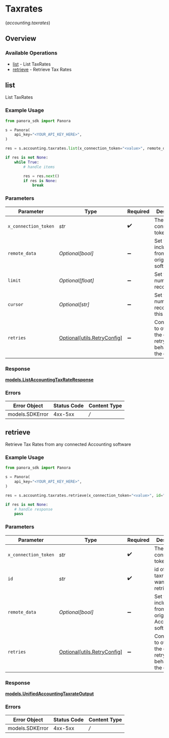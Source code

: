 # Taxrates
(*accounting.taxrates*)

## Overview

### Available Operations

* [list](#list) - List  TaxRates
* [retrieve](#retrieve) - Retrieve Tax Rates

## list

List  TaxRates

### Example Usage

```python
from panora_sdk import Panora

s = Panora(
    api_key="<YOUR_API_KEY_HERE>",
)

res = s.accounting.taxrates.list(x_connection_token="<value>", remote_data=True, limit=10, cursor="1b8b05bb-5273-4012-b520-8657b0b90874")

if res is not None:
    while True:
        # handle items

        res = res.next()
        if res is None:
            break

```

### Parameters

| Parameter                                                           | Type                                                                | Required                                                            | Description                                                         | Example                                                             |
| ------------------------------------------------------------------- | ------------------------------------------------------------------- | ------------------------------------------------------------------- | ------------------------------------------------------------------- | ------------------------------------------------------------------- |
| `x_connection_token`                                                | *str*                                                               | :heavy_check_mark:                                                  | The connection token                                                |                                                                     |
| `remote_data`                                                       | *Optional[bool]*                                                    | :heavy_minus_sign:                                                  | Set to true to include data from the original software.             | true                                                                |
| `limit`                                                             | *Optional[float]*                                                   | :heavy_minus_sign:                                                  | Set to get the number of records.                                   | 10                                                                  |
| `cursor`                                                            | *Optional[str]*                                                     | :heavy_minus_sign:                                                  | Set to get the number of records after this cursor.                 | 1b8b05bb-5273-4012-b520-8657b0b90874                                |
| `retries`                                                           | [Optional[utils.RetryConfig]](../../models/utils/retryconfig.md)    | :heavy_minus_sign:                                                  | Configuration to override the default retry behavior of the client. |                                                                     |

### Response

**[models.ListAccountingTaxRateResponse](../../models/listaccountingtaxrateresponse.md)**

### Errors

| Error Object    | Status Code     | Content Type    |
| --------------- | --------------- | --------------- |
| models.SDKError | 4xx-5xx         | */*             |


## retrieve

Retrieve Tax Rates from any connected Accounting software

### Example Usage

```python
from panora_sdk import Panora

s = Panora(
    api_key="<YOUR_API_KEY_HERE>",
)

res = s.accounting.taxrates.retrieve(x_connection_token="<value>", id="801f9ede-c698-4e66-a7fc-48d19eebaa4f", remote_data=False)

if res is not None:
    # handle response
    pass

```

### Parameters

| Parameter                                                           | Type                                                                | Required                                                            | Description                                                         | Example                                                             |
| ------------------------------------------------------------------- | ------------------------------------------------------------------- | ------------------------------------------------------------------- | ------------------------------------------------------------------- | ------------------------------------------------------------------- |
| `x_connection_token`                                                | *str*                                                               | :heavy_check_mark:                                                  | The connection token                                                |                                                                     |
| `id`                                                                | *str*                                                               | :heavy_check_mark:                                                  | id of the taxrate you want to retrieve.                             | 801f9ede-c698-4e66-a7fc-48d19eebaa4f                                |
| `remote_data`                                                       | *Optional[bool]*                                                    | :heavy_minus_sign:                                                  | Set to true to include data from the original Accounting software.  | false                                                               |
| `retries`                                                           | [Optional[utils.RetryConfig]](../../models/utils/retryconfig.md)    | :heavy_minus_sign:                                                  | Configuration to override the default retry behavior of the client. |                                                                     |

### Response

**[models.UnifiedAccountingTaxrateOutput](../../models/unifiedaccountingtaxrateoutput.md)**

### Errors

| Error Object    | Status Code     | Content Type    |
| --------------- | --------------- | --------------- |
| models.SDKError | 4xx-5xx         | */*             |
